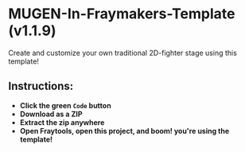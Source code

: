 # MUGEN-In-Fraymakers-Template (v1.1.9)

Create and customize your own traditional 2D-fighter stage using this template!

## Instructions:
- **Click the green `Code` button**
- **Download as a ZIP**
- **Extract the zip anywhere**
- **Open Fraytools, open this project, and boom! you're using the template!**
